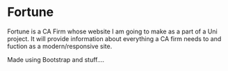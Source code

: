# Fortune
Fortune is a CA Firm whose website I am going to make as a part of a Uni project.
It will provide information about everything a CA firm needs to and fuction as a modern/responsive site.

Made using Bootstrap and stuff....
